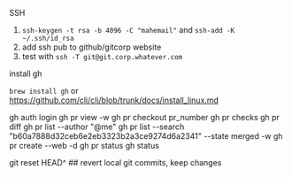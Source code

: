 SSH

1) `ssh-keygen -t rsa -b 4096 -C "mahemail"` and `ssh-add -K ~/.ssh/id_rsa`
2) add ssh pub to github/gitcorp website
3) test with `ssh -T git@git.corp.whatever.com`

install gh

`brew install gh`
or https://github.com/cli/cli/blob/trunk/docs/install_linux.md


gh auth login
gh pr view -w
gh pr checkout pr_number
gh pr checks
gh pr diff
gh pr list --author "@me"
gh pr list --search "b60a7888d32ceb6e2eb3323b2a3ce9274d6a2341" --state merged -w
gh pr create --web -d
gh pr status
gh status

git reset HEAD^ ## revert local git commits, keep changes

